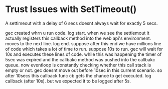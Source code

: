 # Trust Issues with SetTimeout()

A settimeout with a delay of 6 secs doesnt always wait for exactly 5 secs.

gec created whrn u run code.
log start.
when we see the settiemout it actually registers this callback method into the web api's environment.
moves to the next line.
log end.
suppose after this end we have millions line of code which takes a lot of time to run.
suppose 10s to run.
gec will wait for 10s and executes these lines of code.
while this was happening the timer of 5sec was expired and the callbakc method was pushed into the callbakc queue.
now eventloop is constantly checking whether this call stack is empty or not.
gec doesnt move out before 10sec in this current scenario.
so after 10secs this callback func cb gets the chance to get executed.
log callback (after 10s).
but we expected it to be logged after 5s.